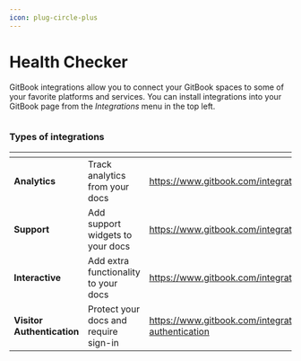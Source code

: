 ```yaml
---
icon: plug-circle-plus
---
```


# Health Checker

GitBook integrations allow you to connect your GitBook spaces to some of your favorite platforms and services. You can install integrations into your GitBook page from the _Integrations_ menu in the top left.

<figure><img src="https://gitbookio.github.io/onboarding-template-images/integrations-hero.png" alt=""><figcaption></figcaption></figure>

### Types of integrations

<table data-card-size="large" data-view="cards"><thead><tr><th></th><th></th><th data-hidden data-card-target data-type="content-ref"></th><th data-hidden data-card-cover data-type="files"></th><th data-hidden></th></tr></thead><tbody><tr><td><strong>Analytics</strong></td><td>Track analytics from your docs</td><td><a href="https://www.gitbook.com/integrations#analytics">https://www.gitbook.com/integrations#analytics</a></td><td></td><td></td></tr><tr><td><strong>Support</strong></td><td>Add support widgets to your docs</td><td><a href="https://www.gitbook.com/integrations#support">https://www.gitbook.com/integrations#support</a></td><td></td><td></td></tr><tr><td><strong>Interactive</strong></td><td>Add extra functionality to your docs</td><td><a href="https://www.gitbook.com/integrations#interactive">https://www.gitbook.com/integrations#interactive</a></td><td></td><td></td></tr><tr><td><strong>Visitor Authentication</strong></td><td>Protect your docs and require sign-in</td><td><a href="https://www.gitbook.com/integrations#visitor-authentication">https://www.gitbook.com/integrations#visitor-authentication</a></td><td></td><td></td></tr></tbody></table>
